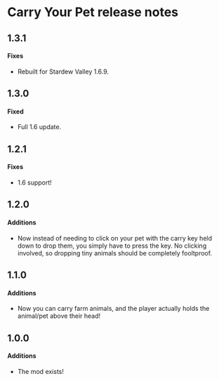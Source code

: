 ﻿# Carry Your Pet release notes

## 1.3.1
#### Fixes
* Rebuilt for Stardew Valley 1.6.9.

## 1.3.0
#### Fixed
* Full 1.6 update.
## 1.2.1
#### Fixes
* 1.6 support!

## 1.2.0
#### Additions
* Now instead of needing to click on your pet with the carry key held down to drop them, you simply have to press the key. No clicking involved, so dropping tiny animals should be completely fooltproof.
## 1.1.0
#### Additions
* Now you can carry farm animals, and the player actually holds the animal/pet above their head!
## 1.0.0
#### Additions
* The mod exists!

